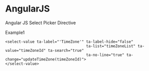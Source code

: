 # AngularJS

Angular JS Select Picker Directive


Example1
```
<select-value ta-label="'TimeZone'" ta-label-hide="false"
									ta-list="timeZoneList" ta-value="timeZoneId" ta-search="true"
									ta-no-line="true" ta-change="updateTimeZone(timeZoneId)">
</select-value>  
```

